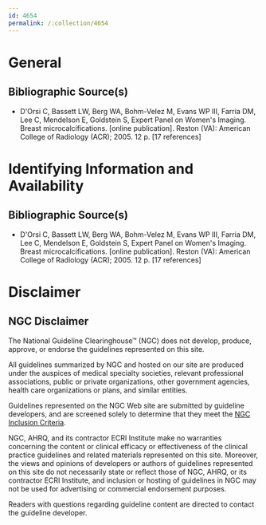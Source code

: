 ```yaml
---
id: 4654
permalink: /:collection/4654
---
```


# General

## Bibliographic Source(s)

- D'Orsi C, Bassett LW, Berg WA, Bohm-Velez M, Evans WP III, Farria DM, Lee C, Mendelson E, Goldstein S, Expert Panel on Women's Imaging. Breast microcalcifications. [online publication]. Reston (VA): American College of Radiology (ACR); 2005. 12 p. [17 references]

# Identifying Information and Availability

## Bibliographic Source(s)

- D'Orsi C, Bassett LW, Berg WA, Bohm-Velez M, Evans WP III, Farria DM, Lee C, Mendelson E, Goldstein S, Expert Panel on Women's Imaging. Breast microcalcifications. [online publication]. Reston (VA): American College of Radiology (ACR); 2005. 12 p. [17 references]

# Disclaimer

## NGC Disclaimer

The National Guideline Clearinghouse™ (NGC) does not develop, produce, approve, or endorse the guidelines represented on this site.

All guidelines summarized by NGC and hosted on our site are produced under the auspices of medical specialty societies, relevant professional associations, public or private organizations, other government agencies, health care organizations or plans, and similar entities.

Guidelines represented on the NGC Web site are submitted by guideline developers, and are screened solely to determine that they meet the [NGC Inclusion Criteria](/help-and-about/summaries/inclusion-criteria).

NGC, AHRQ, and its contractor ECRI Institute make no warranties concerning the content or clinical efficacy or effectiveness of the clinical practice guidelines and related materials represented on this site. Moreover, the views and opinions of developers or authors of guidelines represented on this site do not necessarily state or reflect those of NGC, AHRQ, or its contractor ECRI Institute, and inclusion or hosting of guidelines in NGC may not be used for advertising or commercial endorsement purposes.

Readers with questions regarding guideline content are directed to contact the guideline developer.

